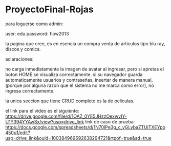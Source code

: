# ProyectoFinal-Rojas

para loguerse como admin:

user: edu
password: flow2013

la pagina que cree, es en esencia un compra venta de articulos tipo blu ray, discos y comics.

aclaraciones:

no carga inmediatamente la imagen de avatar al ingresar, pero si apretas el boton HOME se visualiza correctamente.
si su navegador guarda automaticamente usuarios y contraseñas, insertar de manera manual, (porque por alguna razon que el sistema no me marca como error), no ingresa correctamente.

la unica seccion que tiene CRUD completo es la de peliculas.

el link para el video es el siguiente:
https://drive.google.com/file/d/1OAZ_0YE5JHzzOexwvIY-U1Y394YYAwSx/view?usp=drive_link
link de caso de prueba: https://docs.google.com/spreadsheets/d/1N70lPe3g_c_yGLybaZTUiTXEYpo450u1/edit?usp=drive_link&ouid=100384969692638294721&rtpof=true&sd=true
